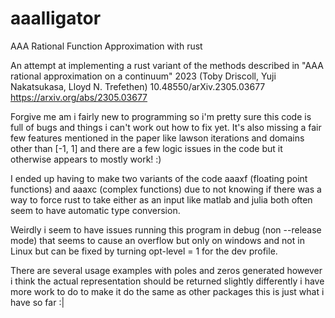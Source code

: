 # aaalligator
AAA Rational Function Approximation with rust

An attempt at implementing a rust variant of the methods described in "AAA rational approximation on a continuum" 2023 (Toby Driscoll, Yuji Nakatsukasa, Lloyd N. Trefethen) 10.48550/arXiv.2305.03677 https://arxiv.org/abs/2305.03677

Forgive me am i fairly new to programming so i'm pretty sure this code is full of bugs and things i can't work out how to fix yet. It's also missing a fair few features mentioned in the paper like lawson iterations and domains other than [-1, 1] and there are a few logic issues in the code but it otherwise appears to mostly work! :)

I ended up having to make two variants of the code aaaxf (floating point functions) and aaaxc (complex functions) due to not knowing if there was a way to force rust to take either as an input like matlab and julia both often seem to have automatic type conversion.

Weirdly i seem to have issues running this program in debug (non --release mode) that seems to cause an overflow but only on windows and not in Linux but can be fixed by turning opt-level = 1 for the dev profile.

There are several usage examples with poles and zeros generated however i think the actual representation should be returned slightly differently i have more work to do to make it do the same as other packages this is just what i have so far :|